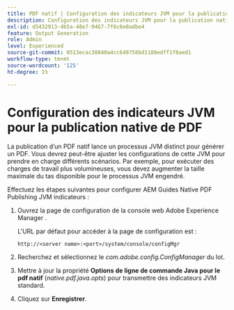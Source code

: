 ```yaml
---
title: PDF natif | Configuration des indicateurs JVM pour la publication native de PDF
description: Configuration des indicateurs JVM pour la publication native de PDF
exl-id: d5432913-4b5a-48e7-9467-7f6c6e0adbe4
feature: Output Generation
role: Admin
level: Experienced
source-git-commit: 0513ecac38840a4cc649758bd1180edff1f8aed1
workflow-type: tm+mt
source-wordcount: '125'
ht-degree: 1%

---
```


# Configuration des indicateurs JVM pour la publication native de PDF

La publication d’un PDF natif lance un processus JVM distinct pour générer un PDF. Vous devrez peut-être ajuster les configurations de cette JVM pour prendre en charge différents scénarios. Par exemple, pour exécuter des charges de travail plus volumineuses, vous devez augmenter la taille maximale du tas disponible pour le processus JVM engendré.

Effectuez les étapes suivantes pour configurer AEM Guides Native PDF Publishing JVM indicateurs :

1. Ouvrez la page de configuration de la console web Adobe Experience Manager .

   L&#39;URL par défaut pour accéder à la page de configuration est :

   ```http
   http://<server name>:<port>/system/console/configMgr
   ```

1. Recherchez et sélectionnez le *com.adobe.config.ConfigManager* du lot.

1. Mettre à jour la propriété **Options de ligne de commande Java pour le pdf natif** (*native.pdf.java.opts*) pour transmettre des indicateurs JVM standard.



1. Cliquez sur **Enregistrer**.
